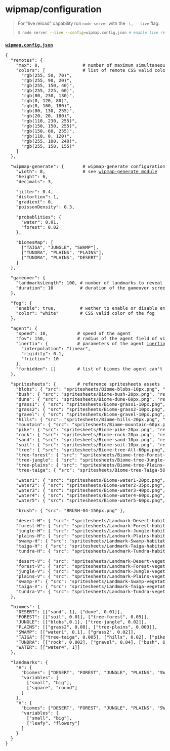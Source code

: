 # wipmap/configuration

>For "live reload" capability run `node server` with the `-l, --live` flag:
>```sh
>$ node server --live --config=wipmap.config.json # enable live reloading of wipmap.config.json
>```

### [`wipmap.config.json`](../wipmap.config.json)

<pre>
{
  "remotes": {
    "max": 0,                # number of maximum simultaneous remote connections
    "colors": [              # list of remote CSS valid colors
      "rgb(255, 50, 70)",
      "rgb(255, 90, 20)",
      "rgb(255, 150, 40)",
      "rgb(255, 225, 60)",
      "rgb(80, 230, 130)",
      "rgb(0, 120, 80)",
      "rgb(0, 160, 180)",
      "rgb(80, 130, 255)",
      "rgb(20, 20, 180)",
      "rgb(110, 230, 255)",
      "rgb(150, 150, 255)",
      "rgb(150, 60, 255)",
      "rgb(110, 0, 120)",
      "rgb(255, 100, 240)",
      "rgb(255, 150, 155)"
    ]
  },

  "wipmap-generate": {       # wipmap-generate configuration
    "width": 8,              # see <a href=https://github.com/chevalvert/wipmap-generate"">wipmap-generate module</a>
    "height": 6,
    "decimals": 3,

    "jitter": 0.4,
    "distortion": 1,
    "gradient": 0,
    "poissonDensity": 0.3,

    "probablities": {
      "water": 0.01,
      "forest": 0.02
    },

    "biomesMap": [
      ["TAIGA", "JUNGLE", "SWAMP"],
      ["TUNDRA", "PLAINS", "PLAINS"],
      ["TUNDRA", "PLAINS", "DESERT"]
    ]
  },

  "gameover": {            
    "landmarksLength": 100, # number of landmarks to reveal before reaching the gameover screen
    "duration": 10          # duration of the gameover screen in seconds
  },

  "fog": {
    "enable": true,         # wether to enable or disable entirely the fog of war layer
    "color": "white"        # CSS valid color of the fog
  },

  "agent": {
    "speed": 10,           # speed of the agent
    "fov": 150,            # radius of the agent field of view
    "inertia": {           # parameters of the agent <a href="../src/utils/inertia.js">inertia equation</a>
      "interpolation": "linear",
      "rigidity": 0.1,
      "friction": 10
    },
    "forbidden": []        # list of biomes the agent can't move to
  },

  "spritesheets": {        # reference spritesheets assets
    "blobs": { "src": "spritesheets/Biome-blobs-10px.png", "resolution": 10 },
    "bush": { "src": "spritesheets/Biome-bush-20px.png", "resolution": 20 },
    "dune": { "src": "spritesheets/Biome-dune-60px.png", "resolution": 60 },
    "grass1": { "src": "spritesheets/Biome-grass1-10px.png", "resolution": 10 },
    "grass2": { "src": "spritesheets/Biome-grass2-10px.png", "resolution": 10 },
    "gravel": { "src": "spritesheets/Biome-gravel-10px.png", "resolution": 10 },
    "hills": { "src": "spritesheets/Biome-hills-20px.png", "resolution": 20 },
    "mountain": { "src": "spritesheets/Biome-mountain-60px.png", "resolution": 60 },
    "pike": { "src": "spritesheets/Biome-pike-20px.png", "resolution": 20 },
    "rock": { "src": "spritesheets/Biome-rock-20px.png", "resolution": 20 },
    "sand": { "src": "spritesheets/Biome-sand-10px.png", "resolution": 10, "length": 5 },
    "soil": { "src": "spritesheets/Biome-soil-10px.png", "resolution": 10 },
    "tree": { "src": "spritesheets/Biome-tree-All-60px.png", "resolution": 60 },
    "tree-forest": { "src": "spritesheets/Biome-tree-Forest-50px.png", "resolution": 50 },
    "tree-jungle": { "src": "spritesheets/Biome-tree-Jungle-50px.png", "resolution": 50 },
    "tree-plains": { "src": "spritesheets/Biome-tree-Plains-50px.png", "resolution": 50 },
    "tree-taiga": { "src": "spritesheets/Biome-tree-Taiga-50px.png", "resolution": 50 },

    "water1": { "src": "spritesheets/Biome-water1-20px.png", "resolution": 20 },
    "water2": { "src": "spritesheets/Biome-water2-35px.png", "resolution": 35, "length": 2 },
    "water3": { "src": "spritesheets/Biome-water3-40px.png", "resolution": 40 },
    "water4": { "src": "spritesheets/Biome-water4-60px.png", "resolution": 60 },
    "water5": { "src": "spritesheets/Biome-water5-60px.png", "resolution": 60, "length": 4 },

    "brush": { "src": "BRUSH-04-150px.png" },

    "desert-H": { "src": "spritesheets/Landmark-Desert-habitation-65px.png", "resolution": 65 },
    "forest-H": { "src": "spritesheets/Landmark-Forest-habitation-65px.png", "resolution": 65 },
    "jungle-H": { "src": "spritesheets/Landmark-Jungle-habitation-100px.png", "resolution": 100 },
    "plains-H": { "src": "spritesheets/Landmark-Plains-habitation-65px.png", "resolution": 65 },
    "swamp-H": { "src": "spritesheets/Landmark-Swamp-habitation-65px.png", "resolution": 65 },
    "taiga-H": { "src": "spritesheets/Landmark-Taiga-habitation-100px.png", "resolution": 100 },
    "tundra-H": { "src": "spritesheets/Landmark-Tundra-habitation-65px.png", "resolution": 65 },

    "desert-V": { "src": "spritesheets/Landmark-Desert-vegetation-90px.png", "resolution": 90 },
    "forest-V": { "src": "spritesheets/Landmark-Forest-vegetation-45px.png", "resolution": 45 },
    "jungle-V": { "src": "spritesheets/Landmark-Jungle-vegetation-110px.png", "resolution": 110 },
    "plains-V": { "src": "spritesheets/Landmark-Plains-vegetation-45px.png", "resolution": 45 },
    "swamp-V": { "src": "spritesheets/Landmark-Swamp-vegetation-45px.png", "resolution": 45 },
    "taiga-V": { "src": "spritesheets/Landmark-Taiga-vegetation-45px.png", "resolution": 45 },
    "tundra-V": { "src": "spritesheets/Landmark-Tundra-vegetation-45px.png", "resolution": 45 }
  },

  "biomes": {
    "DESERT": [["sand", 1], ["dune", 0.01]],
    "FOREST": [["soil", 0.01], ["tree-forest", 0.05]],
    "JUNGLE": [["blobs",0.1], ["tree-jungle", 0.02]],
    "PLAINS": [["grass2", 0.08], ["tree-plains", 0.003]],
    "SWAMP": [["water1", 0.1], ["grass2", 0.02]],
    "TAIGA": [["tree-taiga", 0.005], ["hills", 0.02], ["pike", 0.005]],
    "TUNDRA": [["rock", 0.002], ["gravel", 0.04], ["bush", 0.002], ["mountain", 0.001]],
    "WATER": [["water4", 1]]
  },

  "landmarks": {
    "H": {
      "biomes": ["DESERT", "FOREST", "JUNGLE", "PLAINS", "SWAMP", "TAIGA", "TUNDRA"],
      "variables": [
        ["small", "big"],
        ["square", "round"]
      ]
    },
    "V": {
      "biomes": ["DESERT", "FOREST", "JUNGLE", "PLAINS", "SWAMP", "TAIGA", "TUNDRA"],
      "variables": [
        ["small", "big"],
        ["leafy", "flowery"]
      ]
    }
  }
}
</pre>
